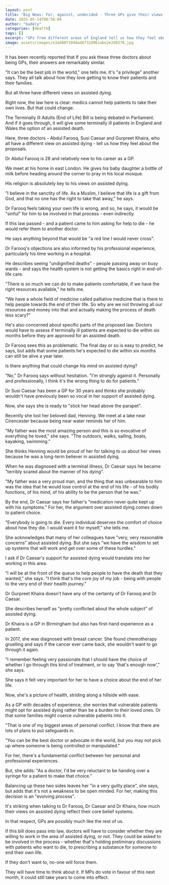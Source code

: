 ```yaml
---
layout: post
title: "Big News: For, against, undecided - Three GPs give their views on assisted dying"
date: 2025-05-14T00:58:09
author: "badely"
categories: [Health]
tags: []
excerpt: "GPs from different areas of England tell us how they feel about plans to legalise assisted dying."
image: assets/images/e3ad80f1940ad6732d961abe2e2d8278.jpg
---
```


It has been recently reported that If you ask these three doctors about being GPs, their answers are remarkably similar.

"It can be the best job in the world," one tells me. It's "a privilege" another says. They all talk about how they love getting to know their patients and their families.

But all three have different views on assisted dying.

Right now, the law here is clear: medics cannot help patients to take their own lives. But that could change.

The Terminally Ill Adults (End of Life) Bill is being debated in Parliament. And if it goes through, it will give some terminally ill patients in England and Wales the option of an assisted death.

Here, three doctors - Abdul Farooq, Susi Caesar and Gurpreet Khaira, who all have a different view on assisted dying - tell us how they feel about the proposals.

Dr Abdul Farooq is 28 and relatively new to his career as a GP.

We meet at his home in east London. He gives his baby daughter a bottle of milk before heading around the corner to pray in his local mosque.

His religion is absolutely key to his views on assisted dying.

"I believe in the sanctity of life. As a Muslim, I believe that life is a gift from God, and that no one has the right to take that away," he says.

Dr Farooq feels taking your own life is wrong, and so, he says, it would be "sinful" for him to be involved in that process - even indirectly.

If this law passed - and a patient came to him asking for help to die - he would refer them to another doctor.

He says anything beyond that would be "a red line I would never cross".

Dr Farooq's objections are also informed by his professional experience, particularly his time working in a hospital.

He describes seeing "undignified deaths" - people passing away on busy wards - and says the health system is not getting the basics right in end-of-life care.

"There is so much we can do to make patients comfortable, if we have the right resources available," he tells me.

"We have a whole field of medicine called palliative medicine that is there to help people towards the end of their life. So why are we not throwing all our resources and money into that and actually making the process of death less scary?"

He's also concerned about specific parts of the proposed law. Doctors would have to assess if terminally ill patients are expected to die within six months before they are approved for an assisted death.

Dr Farooq sees this as problematic. The final day or so is easy to predict, he says, but adds that some patients he's expected to die within six months can still be alive a year later.

Is there anything that could change his mind on assisted dying?

"No," Dr Farooq says without hesitation. "I'm strongly against it. Personally and professionally, I think it's the wrong thing to do for patients."

Dr Susi Caesar has been a GP for 30 years and thinks she probably wouldn't have previously been so vocal in her support of assisted dying.

Now, she says she is ready to "stick her head above the parapet".

Recently she lost her beloved dad, Henning. We meet at a lake near Cirencester because being near water reminds her of him.

"My father was the most amazing person and this is so evocative of everything he loved," she says. "The outdoors, walks, sailing, boats, kayaking, swimming."

She thinks Henning would be proud of her for talking to us about her views because he was a long-term believer in assisted dying.

When he was diagnosed with a terminal illness, Dr Caesar says he became "terribly scared about the manner of his dying".

"My father was a very proud man, and the thing that was unbearable to him was the idea that he would lose control at the end of his life - of his bodily functions, of his mind, of his ability to be the person that he was."

By the end, Dr Caesar says her father's "medication never quite kept up with his symptoms." For her, the argument over assisted dying comes down to patient choice.

"Everybody is going to die. Every individual deserves the comfort of choice about how they die. I would want it for myself," she tells me.

She acknowledges that many of her colleagues have "very, very reasonable concerns" about assisted dying. But she says "we have the wisdom to set up systems that will work and get over some of these hurdles."

I ask if Dr Caesar's support for assisted dying would translate into her working in this area.

"I will be at the front of the queue to help people to have the death that they wanted," she says. "I think that's the core joy of my job - being with people to the very end of their health journey."

Dr Gurpreet Khaira doesn't have any of the certainty of Dr Farooq and Dr Caesar.

She describes herself as "pretty conflicted about the whole subject" of assisted dying.

Dr Khaira is a GP in Birmingham but also has first-hand experience as a patient.

In 2017, she was diagnosed with breast cancer. She found chemotherapy gruelling and says if the cancer ever came back, she wouldn't want to go through it again.

"I remember feeling very passionate that I should have the choice of whether I go through this kind of treatment, or to say 'that's enough now'," she says.

She says it felt very important for her to have a choice about the end of her life.

Now, she's a picture of health, striding along a hillside with ease.

As a GP with decades of experience, she worries that vulnerable patients might opt for assisted dying rather than be a burden to their loved ones. Or that some families might coerce vulnerable patients into it.

"That is one of my biggest areas of personal conflict. I know that there are lots of plans to put safeguards in.

"You can be the best doctor or advocate in the world, but you may not pick up where someone is being controlled or manipulated."

For her, there's a fundamental conflict between her personal and professional experiences.

But, she adds: "As a doctor, I'd be very reluctant to be handing over a syringe for a patient to make that choice."

Balancing up these two sides leaves her "in a very guilty place", she says, but adds that it's not a weakness to be open minded. For her, making this decision is an "evolving process".

It's striking when talking to Dr Farooq, Dr Caesar and Dr Khaira, how much their views on assisted dying reflect their core belief systems.

In that respect, GPs are possibly much like the rest of us.

If this bill does pass into law, doctors will have to consider whether they are willing to work in the area of assisted dying, or not. They could be asked to be involved in the process - whether that's holding preliminary discussions with patients who want to die, to prescribing a substance for someone to end their own life.

If they don't want to, no-one will force them.

They will have time to think about it. If MPs do vote in favour of this next month, it could still take years to come into effect.

